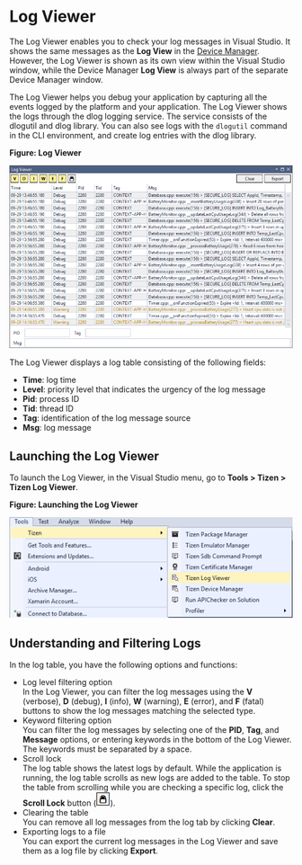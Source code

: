# Log Viewer

The Log Viewer enables you to check your log messages in Visual Studio. It shows the same messages as the **Log View** in the [Device Manager](device-manager.md). However, the Log Viewer is shown as its own view within the Visual Studio window, while the Device Manager **Log View** is always part of the separate Device Manager window.

The Log Viewer helps you debug your application by capturing all the events logged by the platform and your application. The Log Viewer shows the logs through the dlog logging service. The service consists of the dlogutil and dlog library. You can also see logs with the `dlogutil` command in the CLI environment, and create log entries with the dlog library.

**Figure: Log Viewer**

![Log Viewer](media/logviewer-default.png)

The Log Viewer displays a log table consisting of the following fields:

- **Time**: log time
- **Level**: priority level that indicates the urgency of the log message
- **Pid**: process ID
- **Tid**: thread ID
- **Tag**: identification of the log message source
- **Msg**: log message

## Launching the Log Viewer

To launch the Log Viewer, in the Visual Studio menu, go to **Tools &gt; Tizen &gt; Tizen Log Viewer**.

**Figure: Launching the Log Viewer**

![Launching the Log Viewer](media/logviewer-entry-point.png)


## Understanding and Filtering Logs

In the log table, you have the following options and functions:

- Log level filtering option  
  In the Log Viewer, you can filter the log messages using the **V** (verbose), **D** (debug), **I** (info), **W** (warning), **E** (error), and **F** (fatal) buttons to show the log messages matching the selected type.
- Keyword filtering option  
  You can filter the log messages by selecting one of the **PID**, **Tag**, and **Message** options, or entering keywords in the bottom of the Log Viewer. The keywords must be separated by a space.
- Scroll lock  
  The log table shows the latest logs by default. While the application is running, the log table scrolls as new logs are added to the table. To stop the table from scrolling while you are checking a specific log, click the **Scroll Lock** button (![Scroll Lock](media/logviewer-scroll-lock.png)).
- Clearing the table  
  You can remove all log messages from the log tab by clicking **Clear**.
- Exporting logs to a file  
  You can export the current log messages in the Log Viewer and save them as a log file by clicking **Export**.